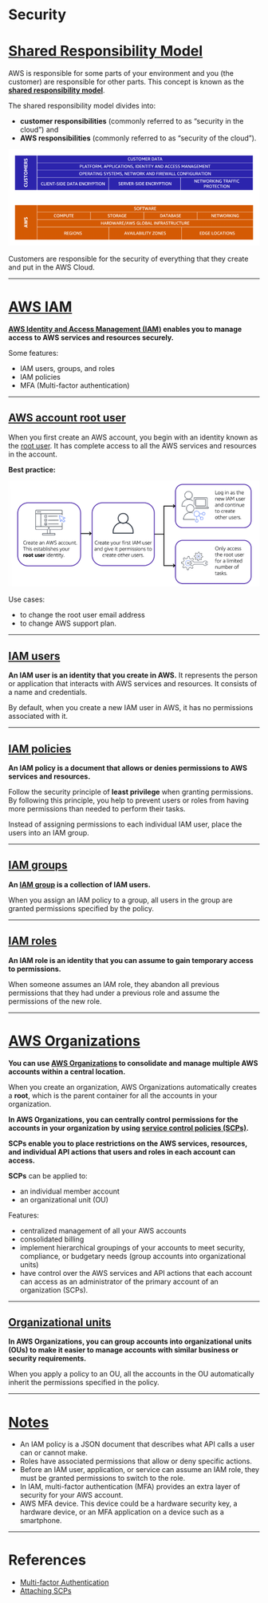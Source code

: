 # Security

# [Shared Responsibility Model](#shared-responsibility-model)

AWS is responsible for some parts of your environment and you (the customer) are responsible for other parts. This concept is known as the **[shared responsibility model](https://aws.amazon.com/compliance/shared-responsibility-model)**.

The shared responsibility model divides into:
-  **customer responsibilities** (commonly referred to as “security in the cloud”) and 
- **AWS responsibilities** (commonly referred to as “security of the cloud”).

![example](images/shared_resp_model.png "Shared Responsibility Model Overview")

Customers are responsible for the security of everything that they create and put in the AWS Cloud.

---

# [AWS IAM](#aws-iam)

**[AWS Identity and Access Management (IAM)](https://aws.amazon.com/iam/) enables you to manage access to AWS services and resources securely.**  

Some features:
- IAM users, groups, and roles
- IAM policies
- MFA (Multi-factor authentication)

---

## [AWS account root user](#aws-account-root-user)

When you first create an AWS account, you begin with an identity known as the [root user](https://docs.aws.amazon.com/IAM/latest/UserGuide/id_root-user.html). It has complete access to all the AWS services and resources in the account.

**Best practice:**

![example](images/root_user.png "Best practice root user")

Use cases:
- to change the root user email address
- to change AWS support plan.

---

## [IAM users](#iam-users)

**An IAM user is an identity that you create in AWS.** It represents the person or application that interacts with AWS services and resources. It consists of a name and credentials.

By default, when you create a new IAM user in AWS, it has no permissions associated with it. 

---

## [IAM policies](#iam-policies)

**An IAM policy is a document that allows or denies permissions to AWS services and resources.**  

Follow the security principle of **least privilege** when granting permissions. By following this principle, you help to prevent users or roles from having more permissions than needed to perform their tasks.

Instead of assigning permissions to each individual IAM user, place the users into an IAM group.

---

## [IAM groups](#iam-groups)
 
**An [IAM group](https://docs.aws.amazon.com/IAM/latest/UserGuide/id_groups.html) is a collection of IAM users.**
 
When you assign an IAM policy to a group, all users in the group are granted permissions specified by the policy.

---

## [IAM roles](#iam-roles)

**An IAM role is an identity that you can assume to gain temporary access to permissions.**

When someone assumes an IAM role, they abandon all previous permissions that they had under a previous role and assume the permissions of the new role. 

---

# [AWS Organizations](#aws-organizations)

**You can use [AWS Organizations](https://aws.amazon.com/organizations) to consolidate and manage multiple AWS accounts within a central location.**

When you create an organization, AWS Organizations automatically creates a **root**, which is the parent container for all the accounts in your organization. 

**In AWS Organizations, you can centrally control permissions for the accounts in your organization by using [service control policies (SCPs)](https://docs.aws.amazon.com/organizations/latest/userguide/orgs_manage_policies_scps.html).** 

**SCPs enable you to place restrictions on the AWS services, resources, and individual API actions that users and roles in each account can access.**

**SCPs** can be applied to:
- an individual member account
- an organizational unit (OU)

Features:
- centralized management of all your AWS accounts
- consolidated billing 
- implement hierarchical groupings of your accounts to meet security, compliance, or budgetary needs (group accounts into organizational units)
- have control over the AWS services and API actions that each account can access as an administrator of the primary account of an organization (SCPs).

---

## [Organizational units](#organizational-units)

**In AWS Organizations, you can group accounts into organizational units (OUs) to make it easier to manage accounts with similar business or security requirements.** 

When you apply a policy to an OU, all the accounts in the OU automatically inherit the permissions specified in the policy.  

---

# [Notes](#notes)

- An IAM policy is a JSON document that describes what API calls a user can or cannot make. 
- Roles have associated permissions that allow or deny specific actions.
- Before an IAM user, application, or service can assume an IAM role, they must be granted permissions to switch to the role.
- In IAM, multi-factor authentication (MFA) provides an extra layer of security for your AWS account.
- AWS MFA device. This device could be a hardware security key, a hardware device, or an MFA application on a device such as a smartphone.

---

# References

- [Multi-factor Authentication](https://aws.amazon.com/iam/features/mfa/)
- [Attaching SCPs](https://docs.aws.amazon.com/organizations/latest/userguide/orgs_manage_policies_scps_attach.html)